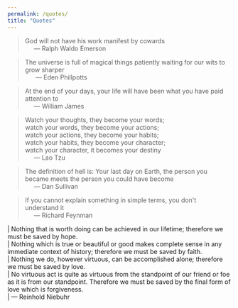 ```yaml
---
permalink: /quotes/
title: "Quotes"
---
```


> God will not have his work manifest by cowards  
> &nbsp;&nbsp;&nbsp;&nbsp;&nbsp;— Ralph Waldo Emerson

> The universe is full of magical things patiently waiting for our wits to grow sharper  
  &nbsp;&nbsp;&nbsp;&nbsp;&nbsp; — Eden Phillpotts

> At the end of your days, your life will have been what you have paid attention to  
&nbsp;&nbsp;&nbsp;&nbsp;&nbsp;— William James

> Watch your thoughts, they become your words;  
watch your words, they become your actions;  
watch your actions, they become your habits;  
watch your habits, they become your character;  
watch your character, it becomes your destiny  
&nbsp;&nbsp;&nbsp;&nbsp;&nbsp;— Lao Tzu

> The definition of hell is: Your last day on Earth, the person you became meets the person you could have become  
&nbsp;&nbsp;&nbsp;&nbsp;&nbsp;— Dan Sullivan

> If you cannot explain something in simple terms, you don't understand it  
&nbsp;&nbsp;&nbsp;&nbsp;&nbsp;— Richard Feynman

| Nothing that is worth doing can be achieved in our lifetime; therefore we must be saved by hope.  
| Nothing which is true or beautiful or good makes complete sense in any immediate context of history; therefore we must be saved by faith.  
| Nothing we do, however virtuous, can be accomplished alone; therefore we must be saved by love.  
| No virtuous act is quite as virtuous from the standpoint of our friend or foe as it is from our standpoint. Therefore we must be saved by the final form of love which is forgiveness.  
|     — Reinhold Niebuhr